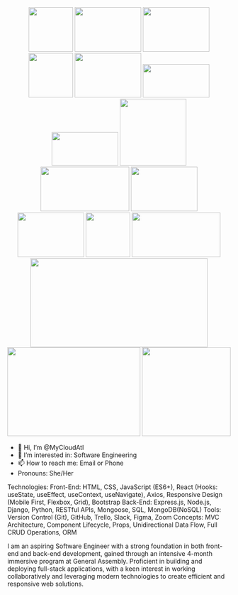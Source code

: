 <div style="text-align: center;">
  <img src="https://encrypted-tbn0.gstatic.com/images?q=tbn:ANd9GcQHhGETiCc_Hct6__P9a6iU9vs1DqRCDEiHNQ&s" width="100" height="100">
  <img src="https://miro.medium.com/v2/resize:fit:1400/1*3ZOwBIddHRkF7AkM2DjG1g.png" width="150" height="100">
  <img src="https://1000logos.net/wp-content/uploads/2023/10/React-Logo-768x432.png" width="150" height="100">
  <img src="https://encrypted-tbn0.gstatic.com/images?q=tbn:ANd9GcTmJoxiAXVIxedd5WnxL3yepJpACK2lmCSl9w&s" width="100" height="100">
  <img src="https://1000logos.net/wp-content/uploads/2021/05/GitHub-logo.png" width="150" height="100">
  <img src="https://upload.wikimedia.org/wikipedia/commons/thumb/8/87/Sql_data_base_with_logo.png/640px-Sql_data_base_with_logo.png" width="150" height="75">
  <img src="https://media.dev.to/cdn-cgi/image/width=1000,height=420,fit=cover,gravity=auto,format=auto/https%3A%2F%2Fdev-to-uploads.s3.amazonaws.com%2Fuploads%2Farticles%2F87gdibqpr93vpfpqj7xm.png" width="150" height="75">
  <img src="https://www.opengis.ch/wp-content/uploads/2020/04/django-python-logo.png" width="150" height="150">
  <img src="https://miro.medium.com/v2/resize:fit:1050/1*OYpEW3PMltGC2MVvJ-5QTw.png" width="200" height="100">
  <img src="https://1000logos.net/wp-content/uploads/2021/05/Trello-logo.png" width="150" height="100">
  <img src="https://thumbs.bfldr.com/at/pl546j-7le8zk-btwjnu?expiry=1722895668&fit=bounds&height=400&sig=YjZlMjgzYTExM2Y0MGM0NjQ2N2I5MGZlMGMzNDg5N2IzM2ExMjI1MQ%3D%3D&width=550" width="150" height="100">
  <img src="https://1000logos.net/wp-content/uploads/2021/06/Zoom-Logo.png" width="100" height="100">
  <img src="https://encrypted-tbn0.gstatic.com/images?q=tbn:ANd9GcQYP2wh48_6wrG4tZleiAngKQ0ThkCjuKaSzw&s" width="200" height="100">
  <img src="https://t3.ftcdn.net/jpg/03/21/24/30/240_F_321243084_GstfWflk1eTLlzUdRZ5mjoP5IG1iCc8J.jpg" width="400" height="200">
  <img src="https://encrypted-tbn0.gstatic.com/images?q=tbn:ANd9GcRLcOL9xEuFqTyCai9plC3BxXdUr63YkYgIyg&s" width="300" height="200">
  <img src="https://encrypted-tbn0.gstatic.com/images?q=tbn:ANd9GcRKgl7wpiJVouzQ_6Jgf4zGvIN4uiRsOYOcbQ&s" width="200" height="200">
</div>

- 👋 Hi, I’m @MyCloudAtl
- 👀 I’m interested in: Software Engineering
- 📫 How to reach me: Email or Phone
- Pronouns: She/Her

Technologies:
Front-End: HTML, CSS, JavaScript (ES6+), React (Hooks: useState, useEffect, useContext, useNavigate), Axios, Responsive Design (Mobile First, Flexbox, Grid), Bootstrap
Back-End: Express.js, Node.js, Django, Python, RESTful APIs, Mongoose, SQL, MongoDB(NoSQL)
Tools: Version Control (Git), GitHub, Trello, Slack, Figma, Zoom
Concepts: MVC Architecture, Component Lifecycle, Props, Unidirectional Data Flow, Full CRUD Operations, ORM

I am an aspiring Software Engineer with a strong foundation in both front-end and back-end development, gained through an intensive 4-month immersive program at General Assembly. Proficient in building and deploying full-stack applications, with a keen interest in working collaboratively and leveraging modern technologies to create efficient and responsive web solutions.
